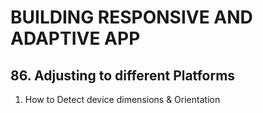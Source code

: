 # BUILDING RESPONSIVE AND ADAPTIVE APP

## 86. Adjusting to different Platforms

1. How to Detect device dimensions & Orientation
